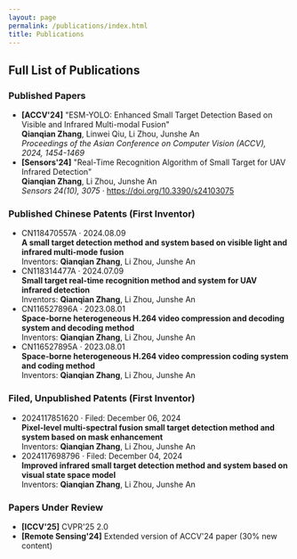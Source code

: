 ```yaml
---
layout: page
permalink: /publications/index.html
title: Publications
---
```


## Full List of Publications

### Published Papers
<ul class="publications-list">
  <li>
    <strong>[ACCV'24]</strong> "ESM-YOLO: Enhanced Small Target Detection Based on Visible and Infrared Multi-modal Fusion"<br>
    <strong>Qianqian Zhang</strong>, Linwei Qiu, Li Zhou, Junshe An<br>
    <em>Proceedings of the Asian Conference on Computer Vision (ACCV), 2024, 1454-1469</em>
  </li>
  
  <li>
    <strong>[Sensors'24]</strong> "Real-Time Recognition Algorithm of Small Target for UAV Infrared Detection"<br>
    <strong>Qianqian Zhang</strong>, Li Zhou, Junshe An<br>
    <em>Sensors 24(10), 3075</em> · <a href="https://doi.org/10.3390/s24103075">https://doi.org/10.3390/s24103075</a>
  </li>
</ul>

### Published Chinese Patents (First Inventor)
<ul class="publications-list">
  <li>
    CN118470557A · 2024.08.09<br>
    <strong>A small target detection method and system based on visible light and infrared multi-mode fusion</strong><br>
    Inventors: <strong>Qianqian Zhang</strong>, Li Zhou, Junshe An
  </li>
  
  <li>
    CN118314477A · 2024.07.09<br>
    <strong>Small target real-time recognition method and system for UAV infrared detection</strong><br>
    Inventors: <strong>Qianqian Zhang</strong>, Li Zhou, Junshe An
  </li>
  
  <li>
    CN116527896A · 2023.08.01<br>
    <strong>Space-borne heterogeneous H.264 video compression and decoding system and decoding method</strong><br>
    Inventors: <strong>Qianqian Zhang</strong>, Li Zhou, Junshe An
  </li>
  
  <li>
    CN116527895A · 2023.08.01<br>
    <strong>Space-borne heterogeneous H.264 video compression coding system and coding method</strong><br>
    Inventors: <strong>Qianqian Zhang</strong>, Li Zhou, Junshe An
  </li>
</ul>

### Filed, Unpublished Patents (First Inventor)
<ul class="publications-list">
  <li>
    2024117851620 · Filed: December 06, 2024<br>
    <strong>Pixel-level multi-spectral fusion small target detection method and system based on mask enhancement</strong><br>
    Inventors: <strong>Qianqian Zhang</strong>, Li Zhou, Junshe An
  </li>
  
  <li>
    2024117698796 · Filed: December 04, 2024<br>
    <strong>Improved infrared small target detection method and system based on visual state space model</strong><br>
    Inventors: <strong>Qianqian Zhang</strong>, Li Zhou, Junshe An
  </li>
</ul>

### Papers Under Review
<ul class="publications-list">
  <li>
    <strong>[ICCV'25]</strong> CVPR'25 2.0 <br>
  </li>
  
  <li>
    <strong>[Remote Sensing'24]</strong> Extended version of ACCV'24 paper (30% new content)<br>
  </li>
</ul>